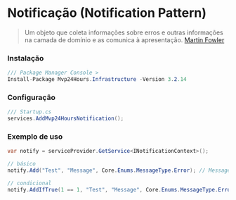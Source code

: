 # Notificação (Notification Pattern)
> Um objeto que coleta informações sobre erros e outras informações na camada de domínio e as comunica à apresentação. [Martin Fowler](https://en.wikipedia.org/wiki/Specification_pattern)

### Instalação
```csharp
/// Package Manager Console >
Install-Package Mvp24Hours.Infrastructure -Version 3.2.14
```

### Configuração
```csharp
/// Startup.cs
services.AddMvp24HoursNotification();
```

### Exemplo de uso
```csharp
var notify = serviceProvider.GetService<INotificationContext>();

// básico
notify.Add("Test", "Message", Core.Enums.MessageType.Error); // MessageType: Success, Info, Warning, Error

// condicional 
notify.AddIfTrue(1 == 1, "Test", "Message", Core.Enums.MessageType.Error); // MessageType: Success, Info, Warning, Error
```
